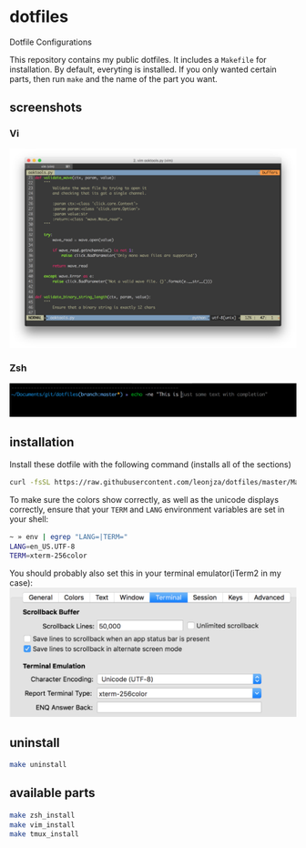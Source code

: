 # dotfiles
Dotfile Configurations

This repository contains my public dotfiles. It includes a `Makefile` for installation. By default, everyting is installed. If you only wanted certain parts, then run `make` and the name of the part you want.

## screenshots
### Vi
![vim](screenshots/vim.png "Vi")
### Zsh
![ZSH](screenshots/shell.png "ZSH Shell")

## installation
Install these dotfile with the following command (installs all of the sections)
```bash
curl -fsSL https://raw.githubusercontent.com/leonjza/dotfiles/master/Makefile -o && make
````

To make sure the colors show correctly, as well as the unicode displays correctly, ensure that your `TERM` and `LANG` environment variables are set in your shell:

```bash
~ » env | egrep "LANG=|TERM="
LANG=en_US.UTF-8
TERM=xterm-256color
```

You should probably also set this in your terminal emulator(iTerm2 in my case):
![ZSH](screenshots/iterm_profile.png "ZSH Shell")

## uninstall
```bash
make uninstall
```

## available parts
```bash
make zsh_install
make vim_install
make tmux_install
```
